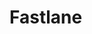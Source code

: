 # Fastlane
<!-- <p><a class="badge" href="https://twitter.com/FastlaneTools"><img alt="Twitter: @FastlaneTools" src="https://img.shields.io/badge/contact-@FastlaneTools-blue.svg?style=flat" /></a>
<a class="badge" href="https://github.com/fastlane/fastlane/blob/master/LICENSE"><img alt="License" src="https://img.shields.io/badge/license-MIT-green.svg?style=flat" /></a>
<a class="badge" href="https://rubygems.org/gems/fastlane"><img alt="Gem" src="https://img.shields.io/gem/v/fastlane.svg?style=flat" /></a>
<a class="badge" href="#"><img alt="Platforms" src="https://img.shields.io/badge/os-macos%20--%20linux%20--%20windows-blue?style=flat" /></a></p> -->
